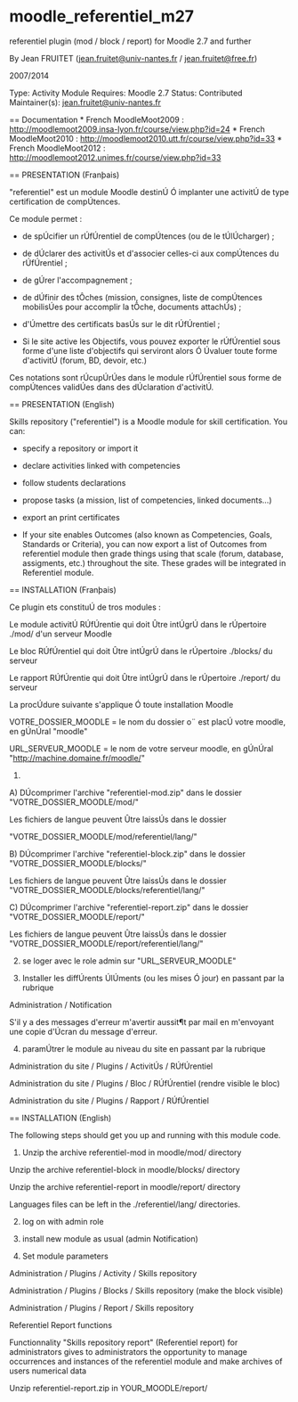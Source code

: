 moodle_referentiel_m27
======================

referentiel plugin (mod / block / report) for Moodle 2.7 and further

By Jean FRUITET (jean.fruitet@univ-nantes.fr / jean.fruitet@free.fr)

2007/2014

Type: Activity Module
Requires: Moodle 2.7
Status: Contributed
Maintainer(s): jean.fruitet@univ-nantes.fr

== Documentation
    * French MoodleMoot2009 : http://moodlemoot2009.insa-lyon.fr/course/view.php?id=24
    * French MoodleMoot2010 : http://moodlemoot2010.utt.fr/course/view.php?id=33
    * French MoodleMoot2012 : http://moodlemoot2012.unimes.fr/course/view.php?id=33


== PRESENTATION (Franþais)

"referentiel" est un module Moodle destinÚ Ó implanter une activitÚ de type certification de compÚtences.

Ce module permet :

- de spÚcifier un rÚfÚrentiel de compÚtences (ou de le tÚlÚcharger) ;
- de dÚclarer des activitÚs et d'associer celles-ci aux compÚtences du rÚfÚrentiel ;
- de gÚrer l'accompagnement ;
- de dÚfinir des tÔches (mission, consignes, liste de compÚtences mobilisÚes pour accomplir la tÔche, documents attachÚs) ;
- d'Úmettre des certificats basÚs sur le dit rÚfÚrentiel ;

- Si le site active les Objectifs, vous pouvez exporter le rÚfÚrentiel sous forme d'une
liste d'objectifs qui serviront alors Ó Úvaluer toute forme d'activitÚ
(forum, BD, devoir, etc.)

Ces notations sont rÚcupÚrÚes dans le module rÚfÚrentiel sous forme de compÚtences
validÚes dans des dÚclaration d'activitÚ.

== PRESENTATION (English)

Skills repository ("referentiel") is a Moodle module for skill certification.
You can:
- specify a repository or import it
- declare activities linked with competencies
- follow students declarations
- propose tasks (a mission, list of competencies, linked documents...)
- export an print certificates

- If your site enables Outcomes (also known as Competencies, Goals, Standards or Criteria),
you can now export a list of Outcomes from referentiel module then grade things using
that scale (forum, database, assigments, etc.) throughout the site.
These grades will be integrated in Referentiel module.

== INSTALLATION (Franþais)

Ce plugin ets constituÚ de tros modules :

Le module activitÚ RÚfÚrentie qui doit Ûtre intÚgrÚ dans le rÚpertoire ./mod/ d'un serveur Moodle

Le bloc RÚfÚrentiel qui doit Ûtre intÚgrÚ dans le rÚpertoire ./blocks/ du serveur

Le rapport RÚfÚrentie qui doit Ûtre intÚgrÚ dans le rÚpertoire ./report/ du serveur

La procÚdure suivante s'applique Ó toute installation Moodle

VOTRE_DOSSIER_MOODLE = le nom du dossier o¨ est placÚ votre moodle, en gÚnÚral "moodle"

URL_SERVEUR_MOODLE = le nom de votre serveur moodle, en gÚnÚral "http://machine.domaine.fr/moodle/"


1.

A) DÚcomprimer l'archive "referentiel-mod.zip" dans le dossier "VOTRE_DOSSIER_MOODLE/mod/"

Les fichiers de langue peuvent Ûtre laissÚs dans le dossier

"VOTRE_DOSSIER_MOODLE/mod/referentiel/lang/"

B) DÚcomprimer l'archive "referentiel-block.zip" dans le dossier "VOTRE_DOSSIER_MOODLE/blocks/"

Les fichiers de langue peuvent Ûtre laissÚs dans le dossier "VOTRE_DOSSIER_MOODLE/blocks/referentiel/lang/"

C) DÚcomprimer l'archive "referentiel-report.zip" dans le dossier "VOTRE_DOSSIER_MOODLE/report/"

Les fichiers de langue peuvent Ûtre laissÚs dans le dossier "VOTRE_DOSSIER_MOODLE/report/referentiel/lang/"

2. se loger avec le role admin sur "URL_SERVEUR_MOODLE"

3. Installer les diffÚrents ÚlÚments (ou les mises Ó jour) en passant par la rubrique

Administration / Notification

S'il y a des messages d'erreur m'avertir aussit¶t par mail en m'envoyant une copie d'Úcran du message d'erreur.

4. paramÚtrer le module au niveau du site en passant par la rubrique

Administration du site / Plugins / ActivitÚs / RÚfÚrentiel

Administration du site / Plugins / Bloc / RÚfÚrentiel (rendre visible le bloc)

Administration du site / Plugins / Rapport / RÚfÚrentiel



== INSTALLATION (English)

The following steps should get you up and running with this module code.

1. Unzip the archive referentiel-mod in moodle/mod/ directory

Unzip the archive referentiel-block in moodle/blocks/ directory

Unzip the archive referentiel-report in moodle/report/ directory

Languages files can be left in the ./referentiel/lang/ directories.

2. log on with admin role

3. install new module as usual (admin Notification)

4. Set module parameters

Administration / Plugins / Activity / Skills repository

Administration / Plugins / Blocks / Skills repository (make the block visible)

Administration / Plugins / Report / Skills repository


Referentiel Report functions

Functionnality "Skills repository report" (Referentiel report) for administrators
gives to administrators the opportunity to manage occurrences and instances of the referentiel module
and make archives of users numerical data

Unzip referentiel-report.zip
in 
YOUR_MOODLE/report/
 

